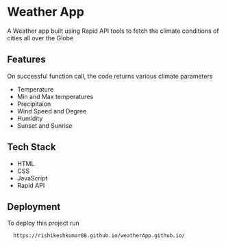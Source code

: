 
# Weather App

A Weather app built using Rapid API tools to fetch the climate conditions of cities all over the Globe


## Features

On successful function call, the code returns various climate parameters
- Temperature
- Min and Max temperatures
- Precipitaion
- Wind Speed and Degree
- Humidity
- Sunset and Sunrise


## Tech Stack

- HTML
- CSS
- JavaScript
- Rapid API


## Deployment

To deploy this project run

```bash
  https://rishikeshkumar08.github.io/weatherApp.github.io/
```
